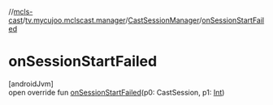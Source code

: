 //[mcls-cast](../../../index.md)/[tv.mycujoo.mclscast.manager](../index.md)/[CastSessionManager](index.md)/[onSessionStartFailed](on-session-start-failed.md)

# onSessionStartFailed

[androidJvm]\
open override fun [onSessionStartFailed](on-session-start-failed.md)(p0: CastSession, p1: [Int](https://kotlinlang.org/api/latest/jvm/stdlib/kotlin/-int/index.html))
